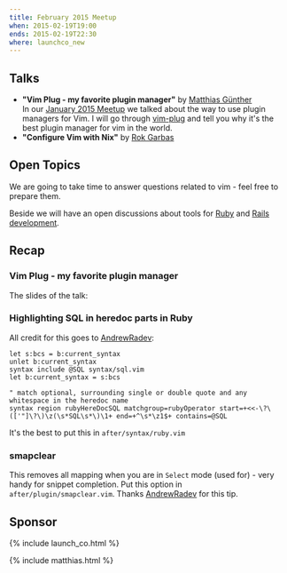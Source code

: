```yaml
---
title: February 2015 Meetup
when: 2015-02-19T19:00
ends: 2015-02-19T22:30
where: launchco_new
---
```


## Talks

- **"Vim Plug - my favorite plugin manager"** by [Matthias Günther](https://twitter.com/wikimatze)<br>
In our [January 2015 Meetup](/january-2015-meetup/ "January 2015 Meetup") we talked about the way to use
plugin managers for Vim. I will go through [vim-plug](https://github.com/junegunn/vim-plug "vim-plug")
and tell you why it's the best plugin manager for vim in the world.
- **"Configure Vim with Nix"** by [Rok Garbas](https://twitter.com/garbas "Rok Garbas")


## Open Topics

We are going to take time to answer questions related to vim - feel free to prepare them.

Beside we will have an open discussions about tools for [Ruby](https://www.ruby-lang.org/en/ "Ruby") and
[Rails development](http://rubyonrails.org/ "Rails development").


## Recap

### Vim Plug - my favorite plugin manager

The slides of the talk:

<script async class="speakerdeck-embed" data-id="67dd407073d948f09b34918aafc24c3d" data-ratio="1.33159947984395" src="//speakerdeck.com/assets/embed.js"></script>


### Highlighting SQL in heredoc parts in Ruby


All credit for this goes to [AndrewRadev](https://github.com/AndrewRadev/Vimfiles/blob/master/after/syntax/ruby.vim "AndrewRadev"):


```vim
let s:bcs = b:current_syntax
unlet b:current_syntax
syntax include @SQL syntax/sql.vim
let b:current_syntax = s:bcs

" match optional, surrounding single or double quote and any whitespace in the heredoc name
syntax region rubyHereDocSQL matchgroup=rubyOperator start=+<<-\?\(['"]\?\)\z(\s*SQL\s*\)\1+ end=+^\s*\z1$+ contains=@SQL
```

It's the best to put this in `after/syntax/ruby.vim`


### smapclear

This removes all mapping when you are in `Select` mode (used for) - very handy for snippet completion. Put this option in `after/plugin/smapclear.vim`. Thanks [AndrewRadev](https://github.com/AndrewRadev/ "AndrewRadev") for this tip.


## Sponsor

{% include launch_co.html %}

{% include matthias.html %}

